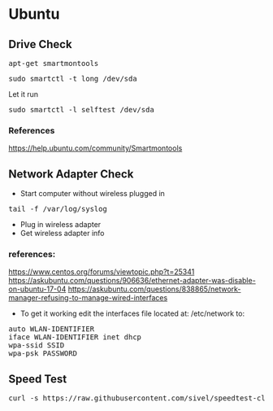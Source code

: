 # Ubuntu
## Drive Check
<pre>apt-get smartmontools</pre>
<pre>sudo smartctl -t long /dev/sda</pre>
Let it run
<pre>sudo smartctl -l selftest /dev/sda</pre>
### References
https://help.ubuntu.com/community/Smartmontools
## Network Adapter Check
 - Start computer without wireless plugged in
<pre>tail -f /var/log/syslog</pre>
 - Plug in wireless adapter
 - Get wireless adapter info
 ### references:
 https://www.centos.org/forums/viewtopic.php?t=25341
 https://askubuntu.com/questions/906636/ethernet-adapter-was-disable-on-ubuntu-17-04
 https://askubuntu.com/questions/838865/network-manager-refusing-to-manage-wired-interfaces
- To get it working edit the interfaces file located at: /etc/network to:

<pre>auto WLAN-IDENTIFIER
iface WLAN-IDENTIFIER inet dhcp
wpa-ssid SSID
wpa-psk PASSWORD</pre>

## Speed Test
<pre>curl -s https://raw.githubusercontent.com/sivel/speedtest-cli/master/speedtest.py | python3 -</pre>
